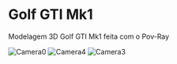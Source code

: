 # Golf GTI Mk1
Modelagem 3D Golf GTI Mk1 feita com o Pov-Ray

![Camera0](https://user-images.githubusercontent.com/57015327/94758419-6ffe6f00-0373-11eb-97c7-0d8e47e2fa24.png)
![Camera4](https://user-images.githubusercontent.com/57015327/94758498-b227b080-0373-11eb-8cda-f90d6f8a84b3.png)
![Camera3](https://user-images.githubusercontent.com/57015327/94758524-ba7feb80-0373-11eb-8d00-3c159ba18672.png)
